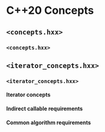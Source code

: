# C++20 Concepts

## `<concepts.hxx>`

### `<concepts.hxx>`

## `<iterator_concepts.hxx>`

### `<iterator_concepts.hxx>`

#### Iterator concepts


#### Indirect callable requirements



#### Common algorithm requirements
